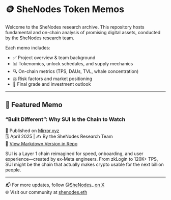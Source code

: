 # 🪙 SheNodes Token Memos

Welcome to the SheNodes research archive. This repository hosts fundamental and on-chain analysis of promising digital assets, conducted by the SheNodes research team.

Each memo includes:
- ✅ Project overview & team background
- 📊 Tokenomics, unlock schedules, and supply mechanics
- 🔍 On-chain metrics (TPS, DAUs, TVL, whale concentration)
- ⚖️ Risk factors and market positioning
- 🧠 Final grade and investment outlook

---

## 🔎 Featured Memo

### “Built Different”: Why SUI Is the Chain to Watch  
📍 Published on [Mirror.xyz](https://mirror.xyz/shenodes.eth/xu4jCAL5miouUYnPe73LRj1T9GYGD7X1rNL8IbMVD8Y)  
🗓️ April 2025 | ✍️ By the SheNodes Research Team  
📄 [View Markdown Version in Repo](./mirror_sui_analysis.md)

SUI is a Layer 1 chain reimagined for speed, onboarding, and user experience—created by ex-Meta engineers. From zkLogin to 120K+ TPS, SUI might be the chain that actually makes crypto usable for the next billion people.

---

📬 For more updates, follow [@SheNodes_ on X](https://twitter.com/SheNodes_)  
🌐 Visit our community at [shenodes.eth](https://mirror.xyz/shenodes.eth)
